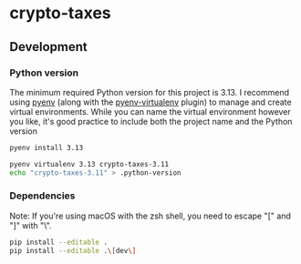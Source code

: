 # crypto-taxes

## Development
### Python version
The minimum required Python version for this project is 3.13. I recommend using [pyenv](https://github.com/pyenv/pyenv) (along with the [pyenv-virtualenv](https://github.com/pyenv/pyenv-virtualenv) plugin) to manage and create virtual environments. While you can name the virtual environment however you like, it's good practice to include both the project name and the Python version

```bash
pyenv install 3.13
```
```bash
pyenv virtualenv 3.13 crypto-taxes-3.11
echo "crypto-taxes-3.11" > .python-version
```

### Dependencies
Note: If you're using macOS with the zsh shell, you need to escape "\[" and "\]" with "\\".
```bash
pip install --editable .
pip install --editable .\[dev\]
```